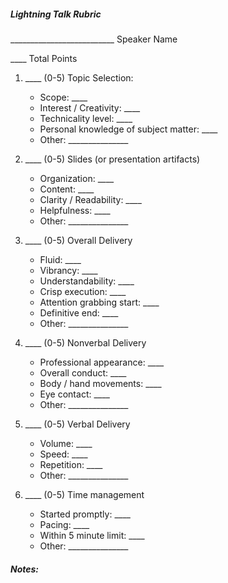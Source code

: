 ##### Lightning Talk Rubric

\_\_\_\_\_\_\_\_\_\_\_\_\_\_\_\_\_\_\_\_\_\_\_\_\_\_ Speaker Name 

\_\_\_\_ Total Points

1. \_\_\_\_ (0-5) Topic Selection:

    - Scope: \_\_\_\_
    - Interest / Creativity: \_\_\_\_
    - Technicality level: \_\_\_\_
    - Personal knowledge of subject matter: \_\_\_\_
    - Other: \_\_\_\_\_\_\_\_\_\_\_\_\_\_\_

1. \_\_\_\_ (0-5) Slides (or presentation artifacts)

    - Organization: \_\_\_\_
    - Content: \_\_\_\_
    - Clarity / Readability: \_\_\_\_
    - Helpfulness: \_\_\_\_
    - Other: \_\_\_\_\_\_\_\_\_\_\_\_\_\_\_

1. \_\_\_\_ (0-5) Overall Delivery

    - Fluid: \_\_\_\_
    - Vibrancy: \_\_\_\_
    - Understandability: \_\_\_\_
    - Crisp execution: \_\_\_\_
    - Attention grabbing start: \_\_\_\_
    - Definitive end: \_\_\_\_
    - Other: \_\_\_\_\_\_\_\_\_\_\_\_\_\_\_

1. \_\_\_\_ (0-5) Nonverbal Delivery

    - Professional appearance: \_\_\_\_ 
    - Overall conduct: \_\_\_\_
    - Body / hand movements: \_\_\_\_
    - Eye contact: \_\_\_\_
    - Other: \_\_\_\_\_\_\_\_\_\_\_\_\_\_\_

1. \_\_\_\_ (0-5) Verbal Delivery

    - Volume: \_\_\_\_
    - Speed: \_\_\_\_
    - Repetition: \_\_\_\_
    - Other: \_\_\_\_\_\_\_\_\_\_\_\_\_\_\_

1. \_\_\_\_ (0-5) Time management 

    - Started promptly: \_\_\_\_
    - Pacing: \_\_\_\_
    - Within 5 minute limit: \_\_\_\_
    - Other: \_\_\_\_\_\_\_\_\_\_\_\_\_\_\_

##### Notes: